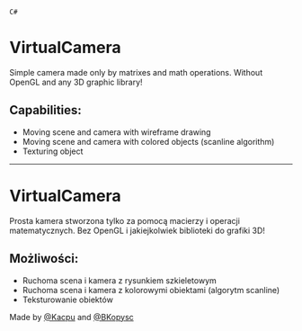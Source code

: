 `C#`

# VirtualCamera

Simple camera made only by matrixes and math operations.
Without OpenGL and any 3D graphic library!

## Capabilities:
- Moving scene and camera with wireframe drawing
- Moving scene and camera with colored objects (scanline algorithm)
- Texturing object

***

# VirtualCamera

Prosta kamera stworzona tylko za pomocą macierzy i operacji matematycznych.
Bez OpenGL i jakiejkolwiek biblioteki do grafiki 3D!

## Możliwości:
- Ruchoma scena i kamera z rysunkiem szkieletowym
- Ruchoma scena i kamera z kolorowymi obiektami (algorytm scanline)
- Teksturowanie obiektów


Made by [@Kacpu](https://github.com/Kacpu) and [@BKopysc](https://github.com/BKopysc)
